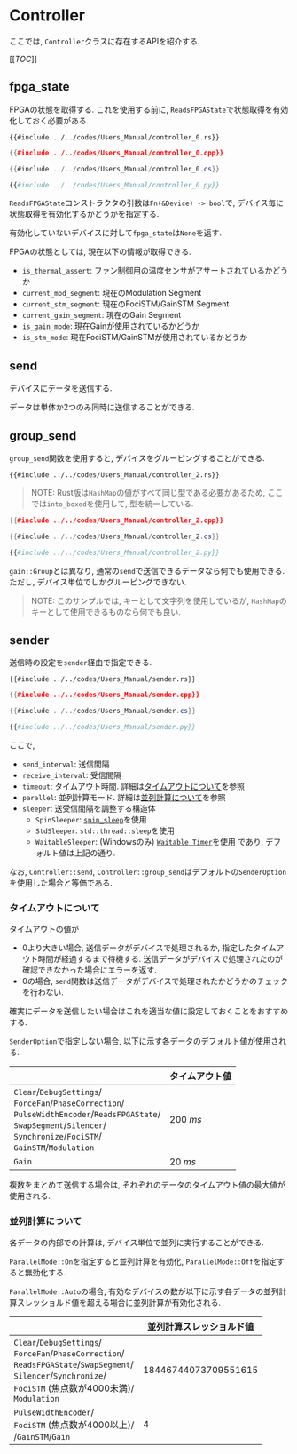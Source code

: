 # Controller

ここでは, `Controller`クラスに存在するAPIを紹介する.

[[_TOC_]]

## fpga_state

FPGAの状態を取得する.
これを使用する前に, `ReadsFPGAState`で状態取得を有効化しておく必要がある.

```rust,edition2024
{{#include ../../codes/Users_Manual/controller_0.rs}}
```

```cpp
{{#include ../../codes/Users_Manual/controller_0.cpp}}
```

```cs
{{#include ../../codes/Users_Manual/controller_0.cs}}
```

```python
{{#include ../../codes/Users_Manual/controller_0.py}}
```

`ReadsFPGAState`コンストラクタの引数は`Fn(&Device) -> bool`で, デバイス毎に状態取得を有効化するかどうかを指定する.

有効化していないデバイスに対して`fpga_state`は`None`を返す.

FPGAの状態としては, 現在以下の情報が取得できる.

- `is_thermal_assert`: ファン制御用の温度センサがアサートされているかどうか
- `current_mod_segment`: 現在のModulation Segment
- `current_stm_segment`: 現在のFociSTM/GainSTM Segment
- `current_gain_segment`: 現在のGain Segment
- `is_gain_mode`: 現在Gainが使用されているかどうか
- `is_stm_mode`: 現在FociSTM/GainSTMが使用されているかどうか

## send

デバイスにデータを送信する.

データは単体か2つのみ同時に送信することができる.

## group_send

`group_send`関数を使用すると, デバイスをグルーピングすることができる.

```rust,edition2024
{{#include ../../codes/Users_Manual/controller_2.rs}}
```

> NOTE: Rust版は`HashMap`の値がすべて同じ型である必要があるため, ここでは`into_boxed`を使用して, 型を統一している.

```cpp
{{#include ../../codes/Users_Manual/controller_2.cpp}}
```

```cs
{{#include ../../codes/Users_Manual/controller_2.cs}}
```

```python
{{#include ../../codes/Users_Manual/controller_2.py}}
```

`gain::Group`とは異なり, 通常の`send`で送信できるデータなら何でも使用できる.
ただし, デバイス単位でしかグルーピングできない.

> NOTE:
> このサンプルでは, キーとして文字列を使用しているが, `HashMap`のキーとして使用できるものなら何でも良い.

## sender

送信時の設定を`sender`経由で指定できる.

```rust,edition2024
{{#include ../../codes/Users_Manual/sender.rs}}
```

```cpp
{{#include ../../codes/Users_Manual/sender.cpp}}
```

```cs
{{#include ../../codes/Users_Manual/sender.cs}}
```

```python
{{#include ../../codes/Users_Manual/sender.py}}
```

ここで,
- `send_interval`: 送信間隔
- `receive_interval`: 受信間隔
- `timeout`: タイムアウト時間. 詳細は[タイムアウトについて](#タイムアウトについて)を参照
- `parallel`: 並列計算モード. 詳細は[並列計算について](#並列計算について)を参照
- `sleeper`: 送受信間隔を調整する構造体
    - `SpinSleeper`: [`spin_sleep`](https://crates.io/crates/spin_sleep)を使用
    - `StdSleeper`: `std::thread::sleep`を使用
    - `WaitableSleeper`: (Windowsのみ) [`Waitable Timer`](https://learn.microsoft.com/en-us/windows/win32/sync/waitable-timer-objects)を使用
であり, デフォルト値は上記の通り.

なお, `Controller::send`, `Controller::group_send`はデフォルトの`SenderOption`を使用した場合と等価である.

### タイムアウトについて

タイムアウトの値が
- 0より大きい場合, 送信データがデバイスで処理されるか, 指定したタイムアウト時間が経過するまで待機する. 送信データがデバイスで処理されたのが確認できなかった場合にエラーを返す.
- 0の場合, `send`関数は送信データがデバイスで処理されたかどうかのチェックを行わない.

確実にデータを送信したい場合はこれを適当な値に設定しておくことをおすすめする.

`SenderOption`で指定しない場合, 以下に示す各データのデフォルト値が使用される.

|       | タイムアウト値   | 
| ----- | -------------- | 
| `Clear`/`DebugSettings`/<br>`ForceFan`/`PhaseCorrection`/<br>`PulseWidthEncoder`/`ReadsFPGAState`/<br>`SwapSegment`/`Silencer`/<br>`Synchronize`/`FociSTM`/<br>`GainSTM`/`Modulation` | $\SI{200}{ms}$ | 
| `Gain`  | $\SI{20}{ms}$ | 

複数をまとめて送信する場合は, それぞれのデータのタイムアウト値の最大値が使用される.

### 並列計算について

各データの内部での計算は, デバイス単位で並列に実行することができる.

`ParallelMode::On`を指定すると並列計算を有効化, `ParallelMode::Off`を指定すると無効化する.

`ParallelMode::Auto`の場合, 有効なデバイスの数が以下に示す各データの並列計算スレッショルド値を超える場合に並列計算が有効化される.

|       | 並列計算スレッショルド値   | 
| ----- | -------------- | 
| `Clear`/`DebugSettings`/<br>`ForceFan`/`PhaseCorrection`/<br>`ReadsFPGAState`/`SwapSegment`/<br>`Silencer`/`Synchronize`/<br>`FociSTM` (焦点数が4000未満)/<br>`Modulation` | 18446744073709551615 | 
| `PulseWidthEncoder`/<br>`FociSTM` (焦点数が4000以上)/<br>/`GainSTM`/`Gain` | 4 | 
